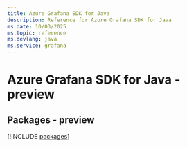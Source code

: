 ```yaml
---
title: Azure Grafana SDK for Java
description: Reference for Azure Grafana SDK for Java
ms.date: 10/03/2025
ms.topic: reference
ms.devlang: java
ms.service: grafana
---
```

# Azure Grafana SDK for Java - preview
## Packages - preview
[!INCLUDE [packages](grafana-index.md)]